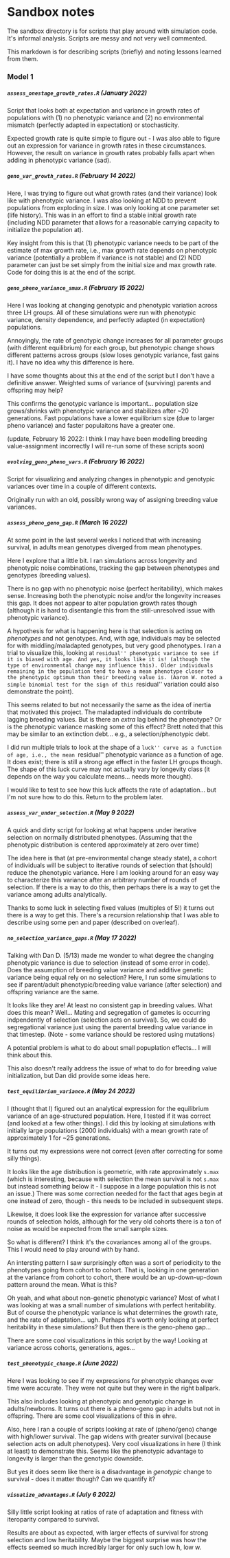 # Sandbox notes

The sandbox directory is for scripts that play around with simulation code. It's informal analysis. Scripts are messy and not very well commented.

This markdown is for describing scripts (briefly) and noting lessons learned from them.

### Model 1

##### `assess_onestage_growth_rates.R` (January 2022)

Script that looks both at expectation and variance in growth rates of populations with (1) no phenotypic variance and (2) no environmental mismatch (perfectly adapted in expectation) or stochasticity.

Expected growth rate is quite simple to figure out - I was also able to figure out an expression for variance in growth rates in these circumstances. However, the result on variance in growth rates probably falls apart when adding in phenotypic variance (sad). 

##### `geno_var_growth_rates.R` (February 14 2022)

Here, I was trying to figure out what growth rates (and their variance) look like with phenotypic variance. I was also looking at NDD to prevent populations from exploding in size. I was only looking at one parameter set (life history). This was in an effort to find a stable initial growth rate (including NDD parameter that allows for a reasonable carrying capacity to initialize the population at).

Key insight from this is that (1) phenotypic variance needs to be part of the estimate of max growth rate, i.e., max growth rate depends on phenotypic variance (potentially a problem if variance is not stable) and (2) NDD parameter can just be set simply from the initial size and max growth rate. Code for doing this is at the end of the script.

##### `geno_pheno_variance_smax.R` (February 15 2022)

Here I was looking at changing genotypic and phenotypic variation across three LH groups. All of these simulations were run with phenotypic variance, density dependence, and perfectly adapted (in expectation) populations.

Annoyingly, the rate of genotypic change increases for all parameter groups (with different equilibrium) for each group, but phenotypic change shows different patterns across groups (slow loses genotypic variance, fast gains it). I have no idea why this difference is here.

I have some thoughts about this at the end of the script but I don't have a definitive answer. Weighted sums of variance of (surviving) parents and offspring may help? 

This confirms the genotypic variance is important... population size grows/shrinks with phenotypic variance and stabilizes after ~20 generations. Fast populations have a lower equilibrium size (due to larger pheno variance) and faster populaitons have a greater one.

(update, February 16 2022: I think I may have been modelling breeding value-assignment incorrectly
I will re-run some of these scripts soon)

##### `evolving_geno_pheno_vars.R` (February 16 2022)

Script for visualizing and analyzing changes in phenotypic and genotypic variances over time in a couple of different contexts.

Originally run with an old, possibly wrong way of assigning breeding value variances.

##### `assess_pheno_geno_gap.R` (March 16 2022)

At some point in the last several weeks I noticed that with increasing survival, in adults mean genotypes diverged from mean phenotypes.

Here I explore that a little bit. I ran simulations across longevity and phenotypic noise combinations, tracking the gap between phenotypes and genotypes (breeding values).

There is no gap with no phenotypic noise (perfect heritability), which makes sense.
Increasing both the phenotypic noise and/or the longevity increases this gap.
It does not appear to alter population growth rates though (although it is hard to disentangle this from the still-unresolved issue with phenotypic variance).

A hypothesis for what is happening here is that selection is acting on *phenotypes* and not genotypes.
And, with age, individuals may be selected for with middling/maladapted genotypes, but very good phenotypes.
I ran a trial to visualize this, looking at ``residual'' phenotypic variance to see if it is biased with age.
And yes, it looks like it is! (although the type of environmental change may influence this).
Older individuals remaining in the population tend to have a mean phenotype closer to the phenotypic optimum than their breeding value is.
(Aaron W. noted a simple binomial test for the sign of this ``residual'' variation could also demonstrate the point).

This seems related to but not necessarily the same as the idea of inertia that motivated this project.
The maladapted individuals do contribute lagging breeding values.
But is there an *extra* lag behind the phenotype? Or is the phenotypic variance masking some of this effect?
Brett noted that this may be similar to an extinction debt... e.g., a selection/phenotypic debt.

I did run multiple trials to look at the shape of a ``luck'' curve as a function of age,
i.e., the mean ``residual'' phenotypic variance as a function of age.
It does exist; there is still a strong age effect in the faster LH groups though.
The shape of this luck curve may not actually vary by longevity class
(it depends on the way you calculate means... needs more thought).

I would like to test to see how this luck affects the rate of adaptation... but I'm not sure how to do this.
Return to the problem later.

##### `assess_var_under_selection.R` (May 9 2022)

A quick and dirty script for looking at what happens under iterative selection on normally distributed phenotypes.
(Assuming that the phenotypic distribution is centered approximately at zero over time)

The idea here is that (at pre-environmental change steady state), a cohort of individuals will be subject to iterative rounds of selection that (should) reduce the phenotypic variance. 
Here I am looking around for an easy way to characterize this variance after an arbitrary number of rounds of selection. 
If there is a way to do this, then perhaps there is a way to get the variance among adults analytically.

Thanks to some luck in selecting fixed values (multiples of 5!) it turns out there is a way to get this.
There's a recursion relationship that I was able to describe using some pen and paper (described on overleaf).

##### `no_selection_variance_gaps.R` (May 17 2022)

Talking with Dan D. (5/13) made me wonder to what degree the changing phenotypic variance is due to selection (instead of some error in code).
Does the assumption of breeding value variance and additive genetic variance being equal rely on no selection?
Here, I run some simulations to see if parent/adult phenotypic/breeding value variance (after selection) and offspring variance are the same.

It looks like they are! At least no consistent gap in breeding values.
What does this mean? Well...
Mating and segregation of gametes is occurring indpendently of selection (selection acts on survival).
So, we could do segregational variance just using the parental breeding value variance in that timestep.
(Note - some variance should be restored using mutations)

A potential problem is what to do about small popuplation effects... I will think about this.

This also doesn't really address the issue of what to do for breeding value initialization, but Dan did provide some ideas here.

##### `test_equilibrium_variance.R` (May 24 2022)

I (thought that I) figured out an analytical expression for the equilibrium variance of an age-structured population. Here, I tested if it was correct (and looked at a few other things).
I did this by looking at simulations with initially large populations (2000 individuals) with a mean growth rate of approximately 1 for ~25 generations.

It turns out my expressions were not correct (even after correcting for some silly things).

It looks like the age distribution is geometric, with rate approximately `s.max` (which is interesting, because with selection the mean survival is not `s.max` but instead something below it - I suppose in a large population this is not an issue.) There was some correction needed for the fact that ages begin at one instead of zero, though - this needs to be included in subsequent steps.

Likewise, it does look like the expression for variance after successive rounds of selection holds, although for the very old cohorts there is a ton of noise as would be expected from the small sample sizes.

So what is different? I think it's the covariances among all of the groups. This I would need to play around with by hand.

An intersting pattern I saw surprisingly often was a sort of periodicity to the phenotypes going from cohort to cohort. That is, looking in one generation at the variance from cohort to cohort, there would be an up-down-up-down pattern around the mean. What is this?

Oh yeah, and what about non-genetic phenotypic variance? Most of what I was looking at was a small number of simulations with perfect heritability. But of course the phenotypic variance is what determines the growth rate, and the rate of adaptation... ugh. Perhaps it's worth only looking at perfect heritability in these simulations? But then there is the geno-pheno gap... 

There are some cool visualizations in this script by the way! Looking at variance across cohorts, generations, ages...

##### `test_phenotypic_change.R` (June 2022)

Here I was looking to see if my expressions for phenotypic changes over time were accurate.
They were not quite but they were in the right ballpark.

This also includes looking at phenotypic and genotypic change in adults/newborns.
It turns out there is a pheno-geno gap in adults but not in offspring.
There are some cool visualizations of this in ehre.

Also, here I ran a couple of scripts looking at rate of (pheno/geno) change with high/lower survival.
The gap widens with greater survival (because selection acts on adult phenotypes).
Very cool visualizations in here (I think at least) to demonstrate this.
Seems like the phenotypic advantage to longevity is larger than the genotypic downside.

But yes it does seem like there is a disadvantage in *genotypic* change to survival - does it matter though?
Can we quantify it?

##### `visualize_advantages.R` (July 6 2022)

Silly little script looking at ratios of rate of adaptation and fitness with iteroparity compared to survival.

Results are about as expected, with larger effects of survival for strong selection and low heritability.
Maybe the biggest surprise was how the effects seemed so much incredibly larger for only such low h, low w.

